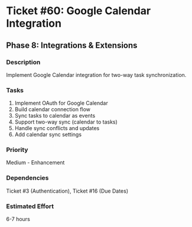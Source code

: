 # Ticket #60: Google Calendar Integration

## Phase 8: Integrations & Extensions

### Description
Implement Google Calendar integration for two-way task synchronization.

### Tasks
1) Implement OAuth for Google Calendar  
2) Build calendar connection flow  
3) Sync tasks to calendar as events  
4) Support two-way sync (calendar to tasks)  
5) Handle sync conflicts and updates  
6) Add calendar sync settings  

### Priority
Medium - Enhancement

### Dependencies
Ticket #3 (Authentication), Ticket #16 (Due Dates)

### Estimated Effort
6-7 hours
